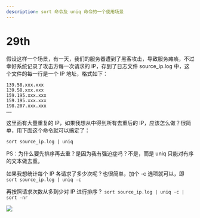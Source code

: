 ```yaml
---
description: sort 命令及 uniq 命令的一个使用场景
---
```


# 29th

假设这样一个场景，有一天，我们的服务器遭到了黑客攻击，导致服务瘫痪，不过幸好系统记录了攻击方每一次请求的 IP，存到了日志文件 source\_ip.log 中，这个文件的每一行是一个 IP 地址，格式如下：

```text
139.58.xxx.xxx 
139.58.xxx.xxx 
159.195.xxx.xxx 
159.195.xxx.xxx 
198.207.xxx.xxx
……
```

这里面有大量重复的 IP，如果我想从中得到所有去重后的 IP，应该怎么做？很简单，用下面这个命令就可以搞定了：

`sort source_ip.log | uniq`

PS：为什么要先排序再去重？是因为我有强迫症吗？不是，而是 uniq 只能对有序的文本做去重。

如果我想统计每个 IP 各请求了多少次呢？也很简单，加个 -c 选项就可以，即 `sort source_ip.log | uniq -c`

再按照请求次数从多到少对 IP 进行排序？ `sort source_ip.log | uniq -c | sort -nr`

![](https://tva1.sinaimg.cn/large/008eGmZEly1gnbbgp5s0yj30sq0ekab3.jpg)

